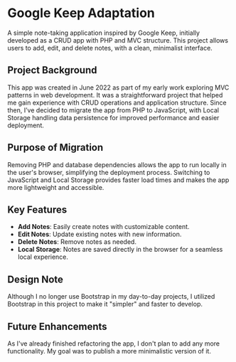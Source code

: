 # Google Keep Adaptation

A simple note-taking application inspired by Google Keep, initially developed as a CRUD app with PHP and MVC structure. This project allows users to add, edit, and delete notes, with a clean, minimalist interface.

## Project Background

This app was created in June 2022 as part of my early work exploring MVC patterns in web development. It was a straightforward project that helped me gain experience with CRUD operations and application structure. Since then, I’ve decided to migrate the app from PHP to JavaScript, with Local Storage handling data persistence for improved performance and easier deployment.

## Purpose of Migration

Removing PHP and database dependencies allows the app to run locally in the user's browser, simplifying the deployment process. Switching to JavaScript and Local Storage provides faster load times and makes the app more lightweight and accessible.

## Key Features

- **Add Notes**: Easily create notes with customizable content.
- **Edit Notes**: Update existing notes with new information.
- **Delete Notes**: Remove notes as needed.
- **Local Storage**: Notes are saved directly in the browser for a seamless local experience.

## Design Note

Although I no longer use Bootstrap in my day-to-day projects, I utilized Bootstrap in this project to make it "simpler" and faster to develop.

## Future Enhancements

As I've already finished refactoring the app, I don't plan to add any more functionality. My goal was to publish a more minimalistic version of it.
